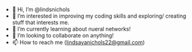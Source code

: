 - 👋 Hi, I’m @lindsnichols
- 👀 I’m interested in improving my coding skills and exploring/ creating stuff that interests me.  
- 🌱 I’m currently learning about nueral networks!
- 💞️ I’m looking to collaborate on anything!
- 📫 How to reach me (lindsayanichols22@gmail.com)

<!---
lindsnichols/lindsnichols is a ✨ special ✨ repository because its `README.md` (this file) appears on your GitHub profile.
You can click the Preview link to take a look at your changes.
--->

